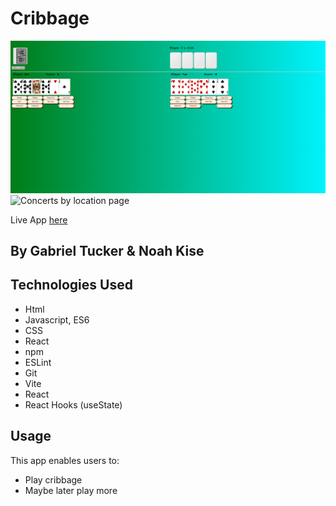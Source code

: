 # Cribbage

![Cribbage game](./src/assets/gameboard.png)
![Concerts by location page](./src/assets/page.png)

Live App [here](https://sound-check.netlify.app/)

## By Gabriel Tucker & Noah Kise


## Technologies Used
- Html
- Javascript, ES6
- CSS
- React
- npm 
- ESLint
- Git
- Vite
- React
- React Hooks (useState)

## Usage
This app enables users to:
- Play cribbage
- Maybe later play more
